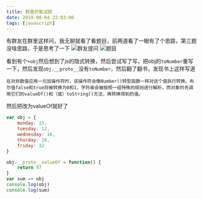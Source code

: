 ```yaml
---
title: 群里的笔试题
date: 2019-08-04 22:03:00
tags: [javascript]
---
```


有群友在群里这样问，我无聊就看了看题目，前两道看了一眼有了个思路，第三题没啥思路，于是思考了一下
![群友提问](https://wx3.sinaimg.cn/large/6dd11bf2gy1g8qzrktaz1j216x0nxwgv.jpg)
![题目](https://wx3.sinaimg.cn/large/6dd11bf2gy1g8qzrpdf86j212s0duq30.jpg)

看到有个`+obj`然后想到了js的隐式转换，然后尝试写了写，把obj的`toNumber`重写一下，然后发现`obj.__proto__`没有`toNumber`，然后翻了翻书，发现书上这样写道
```
在对非数值应用一元加操作符时，该操作符会像Number()转型函数一样对这个值执行转换。布尔值false和true将被转换为0和1，字符串会被按照一组特殊的规则进行解析，而对象时先调用它们的valueOf()和（或）toString()方法，再转换得到的值。
```
然后把改为valueOf就好了
``` javascript
var obj = {
    monday: 15,
    tuesday: 12,
    wednesday: 18,
    thurday: 20,
    friday: 32
}

obj.__proto__valueOf = function() {
    return 97
}
var sum =+ obj
console.log(obj)
console.log(sum)
```






